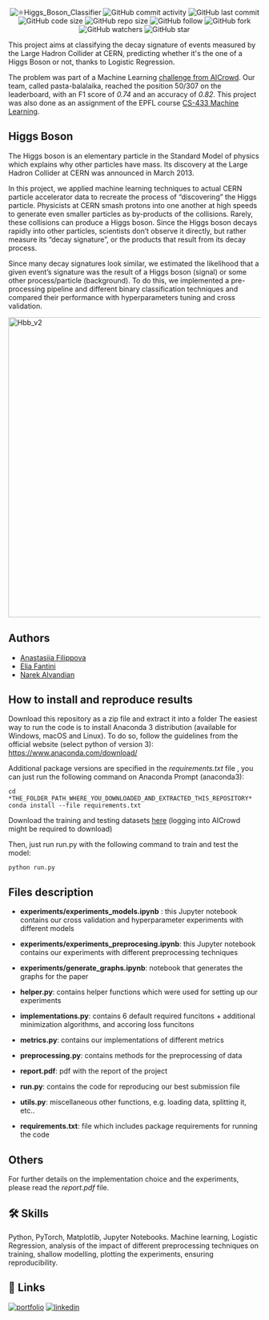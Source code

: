 <p align="center">
  <img alt="⚛️Higgs_Boson_Classifier" src="https://user-images.githubusercontent.com/62103572/183050158-52a3122b-35c2-4357-929a-f568c7a0ec38.png">
  <img alt="GitHub commit activity" src="https://img.shields.io/github/commit-activity/y/EliaFantini/Higgs-Boson-Classifier-using-LHC-CERN-data">
  <img alt="GitHub last commit" src="https://img.shields.io/github/last-commit/EliaFantini/Higgs-Boson-Classifier-using-LHC-CERN-data">
  <img alt="GitHub code size" src="https://img.shields.io/github/languages/code-size/EliaFantini/Higgs-Boson-Classifier-using-LHC-CERN-data">
  <img alt="GitHub repo size" src="https://img.shields.io/github/repo-size/EliaFantini/Higgs-Boson-Classifier-using-LHC-CERN-data">
  <img alt="GitHub follow" src="https://img.shields.io/github/followers/EliaFantini?label=Follow">
  <img alt="GitHub fork" src="https://img.shields.io/github/forks/EliaFantini/Higgs-Boson-Classifier-using-LHC-CERN-data?label=Fork">
  <img alt="GitHub watchers" src="https://img.shields.io/github/watchers/EliaFantini/Higgs-Boson-Classifier-using-LHC-CERN-data?abel=Watch">
  <img alt="GitHub star" src="https://img.shields.io/github/stars/EliaFantini/Higgs-Boson-Classifier-using-LHC-CERN-data?style=social">
</p>


This project aims at classifying the decay signature of events measured by the Large Hadron Collider at CERN, predicting whether it's the one of a Higgs Boson or not, thanks to Logistic Regression.

The problem was part of a Machine Learning [challenge from AICrowd](https://www.aicrowd.com/challenges/epfl-machine-learning-higgs). Our team, called pasta-balalaika, reached the position 50/307 on the leaderboard, with an F1 score of *0.74* and an accuracy	of *0.82*. This project was also done as an assignment of the EPFL course [CS-433 Machine Learning](https://edu.epfl.ch/coursebook/en/machine-learning-CS-433).

## Higgs Boson
The Higgs boson is an elementary particle in the Standard Model of physics which explains why other particles
have mass. Its discovery at the Large Hadron Collider at CERN was announced in March 2013. 

In this project, we applied machine learning techniques to actual CERN particle accelerator data to recreate the process of
“discovering” the Higgs particle. Physicists at CERN smash protons into one another at
high speeds to generate even smaller particles as by-products of the collisions. Rarely, these collisions can produce
a Higgs boson. Since the Higgs boson decays rapidly into other particles, scientists don’t observe it directly,
but rather measure its “decay signature”, or the products that result from its decay process. 

Since many decay signatures look similar, we estimated the likelihood that a given event’s signature was the result of a
Higgs boson (signal) or some other process/particle (background). To do this, we implemented a pre-processing pipeline and different binary classification
techniques and compared their performance with hyperparameters tuning and cross validation.

<img width="600" alt="Hbb_v2" src="https://user-images.githubusercontent.com/62103572/183052578-ba8910b8-ba31-46d8-b5b0-96048ff90941.png">


## Authors 
-  [Anastasiia Filippova](https://github.com/nastya236)
-  [Elia Fantini](https://github.com/EliaFantini)
-  [Narek Alvandian](https://github.com/narekvslife)

## How to install and reproduce results
Download this repository as a zip file and extract it into a folder
The easiest way to run the code is to install
Anaconda 3 distribution (available for Windows, macOS and
Linux). To do so, follow the guidelines from the official
website (select python of version 3): https://www.anaconda.com/download/

Additional package versions are specified in the *requirements.txt* file , you can just run the following command on Anaconda Prompt (anaconda3):
```shell
cd *THE_FOLDER_PATH_WHERE_YOU_DOWNLOADED_AND_EXTRACTED_THIS_REPOSITORY*
conda install --file requirements.txt
```
Download the training and testing datasets [here](https://www.aicrowd.com/challenges/epfl-machine-learning-higgs/dataset_files) (logging into AICrowd might be required to download)

Then, just run run.py with the following command to train and test the model:
```shell
python run.py
```

## Files description

- **experiments/experiments_models.ipynb** : this Jupyter notebook contains our cross validation and hyperparameter experiments with different models

- **experiments/experiments_preprocesing.ipynb**: this Jupyter notebook contains our experiments with different preprocessing techniques

- **experiments/generate_graphs.ipynb**: notebook that generates the graphs for the paper

- **helper.py**: contains helper functions which were used for setting up our experiments  

- **implementations.py**: contains 6 default required funcitons + additional minimization algorithms, and accoring loss funcitons 

- **metrics.py**: contains our implementations of different metrics

- **preprocessing.py**: contains methods for the preprocessing of data 

- **report.pdf**: pdf with the report of the project

- **run.py**: contains the code for reproducing our best submission file

- **utils.py**: miscellaneous other functions, e.g. loading data, splitting it, etc..

- **requirements.txt**: file which includes package requirements for running the code

## Others
For further details on the implementation choice and the experiments, please read the *report.pdf* file.
## 🛠 Skills
Python, PyTorch, Matplotlib, Jupyter Notebooks. Machine learning, Logistic Regression, analysis of the impact of different preprocessing techniques on training, shallow modelling, plotting the experiments, ensuring reproducibility.
## 🔗 Links
[![portfolio](https://img.shields.io/badge/my_portfolio-000?style=for-the-badge&logo=ko-fi&logoColor=white)](https://eliafantini.github.io/Portfolio/)
[![linkedin](https://img.shields.io/badge/linkedin-0A66C2?style=for-the-badge&logo=linkedin&logoColor=white)](https://www.linkedin.com/in/-elia-fantini/)

